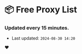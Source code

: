 # :package: Free Proxy List
### Updated every 15 minutes.

- Last updated: `2024-08-30 14:20`

:heart:
